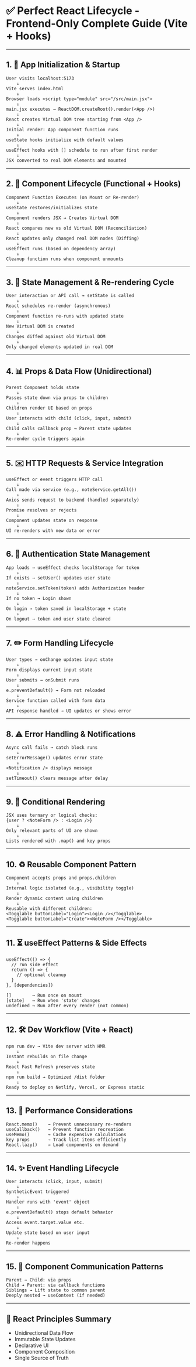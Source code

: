 # ✅ Perfect React Lifecycle - Frontend-Only Complete Guide (Vite + Hooks)
---

## 1. 🚀 App Initialization & Startup

```
User visits localhost:5173
    ↓
Vite serves index.html
    ↓
Browser loads <script type="module" src="/src/main.jsx">
    ↓
main.jsx executes → ReactDOM.createRoot().render(<App />)
    ↓
React creates Virtual DOM tree starting from <App />
    ↓
Initial render: App component function runs
    ↓
useState hooks initialize with default values
    ↓
useEffect hooks with [] schedule to run after first render
    ↓
JSX converted to real DOM elements and mounted
```

---

## 2. 🧩 Component Lifecycle (Functional + Hooks)

```
Component Function Executes (on Mount or Re-render)
    ↓
useState restores/initializes state
    ↓
Component renders JSX → Creates Virtual DOM
    ↓
React compares new vs old Virtual DOM (Reconciliation)
    ↓
React updates only changed real DOM nodes (Diffing)
    ↓
useEffect runs (based on dependency array)
    ↓
Cleanup function runs when component unmounts
```

---

## 3. 🔄 State Management & Re-rendering Cycle

```
User interaction or API call → setState is called
    ↓
React schedules re-render (asynchronous)
    ↓
Component function re-runs with updated state
    ↓
New Virtual DOM is created
    ↓
Changes diffed against old Virtual DOM
    ↓
Only changed elements updated in real DOM
```

---

## 4. 📊 Props & Data Flow (Unidirectional)

```
Parent Component holds state
    ↓
Passes state down via props to children
    ↓
Children render UI based on props
    ↓
User interacts with child (click, input, submit)
    ↓
Child calls callback prop → Parent state updates
    ↓
Re-render cycle triggers again
```

---

## 5. ✉️ HTTP Requests & Service Integration

```
useEffect or event triggers HTTP call
    ↓
Call made via service (e.g., noteService.getAll())
    ↓
Axios sends request to backend (handled separately)
    ↓
Promise resolves or rejects
    ↓
Component updates state on response
    ↓
UI re-renders with new data or error
```

---

## 6. 🔐 Authentication State Management

```
App loads → useEffect checks localStorage for token
    ↓
If exists → setUser() updates user state
    ↓
noteService.setToken(token) adds Authorization header
    ↓
If no token → Login shown
    ↓
On login → token saved in localStorage + state
    ↓
On logout → token and user state cleared
```

---

## 7. ✏️ Form Handling Lifecycle

```
User types → onChange updates input state
    ↓
Form displays current input state
    ↓
User submits → onSubmit runs
    ↓
e.preventDefault() → Form not reloaded
    ↓
Service function called with form data
    ↓
API response handled → UI updates or shows error
```

---

## 8. ⚠️ Error Handling & Notifications

```
Async call fails → catch block runs
    ↓
setErrorMessage() updates error state
    ↓
<Notification /> displays message
    ↓
setTimeout() clears message after delay
```

---

## 9. 🧠 Conditional Rendering

```
JSX uses ternary or logical checks:
{user ? <NoteForm /> : <Login />}
    ↓
Only relevant parts of UI are shown
    ↓
Lists rendered with .map() and key props
```

---

## 10. ♻️ Reusable Component Pattern

```
Component accepts props and props.children
    ↓
Internal logic isolated (e.g., visibility toggle)
    ↓
Render dynamic content using children
    ↓
Reusable with different children:
<Togglable buttonLabel="Login"><Login /></Togglable>
<Togglable buttonLabel="Create"><NoteForm /></Togglable>
```

---

## 11. ⏳ useEffect Patterns & Side Effects

```
useEffect(() => {
  // run side effect
  return () => {
    // optional cleanup
  }
}, [dependencies])

[]        → Run once on mount
[state]   → Run when 'state' changes
undefined → Run after every render (not common)
```

---

## 12. 🛠️ Dev Workflow (Vite + React)

```
npm run dev → Vite dev server with HMR
    ↓
Instant rebuilds on file change
    ↓
React Fast Refresh preserves state
    ↓
npm run build → Optimized /dist folder
    ↓
Ready to deploy on Netlify, Vercel, or Express static
```

---

## 13. 🚀 Performance Considerations

```
React.memo()    → Prevent unnecessary re-renders
useCallback()   → Prevent function recreation
useMemo()       → Cache expensive calculations
key props       → Track list items efficiently
React.lazy()    → Load components on demand
```

---

## 14. ✨ Event Handling Lifecycle

```
User interacts (click, input, submit)
    ↓
SyntheticEvent triggered
    ↓
Handler runs with 'event' object
    ↓
e.preventDefault() stops default behavior
    ↓
Access event.target.value etc.
    ↓
Update state based on user input
    ↓
Re-render happens
```

---

## 15. 🧳 Component Communication Patterns

```
Parent ➔ Child: via props
Child ➔ Parent: via callback functions
Siblings → Lift state to common parent
Deeply nested → useContext (if needed)
```

---

## 🔹 React Principles Summary

* Unidirectional Data Flow
* Immutable State Updates
* Declarative UI
* Component Composition
* Single Source of Truth
